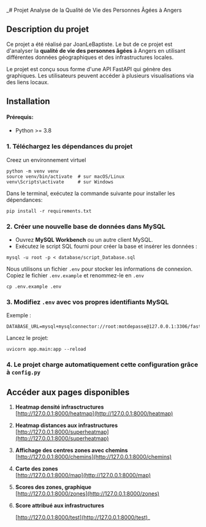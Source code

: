 _# Projet Analyse de la Qualité de Vie des Personnes Âgées à Angers

## Description du projet
Ce projet a été réalisé par JoanLeBaptiste. Le but de ce projet est d'analyser la **qualité de vie des personnes âgées** à Angers en utilisant différentes données géographiques et des infrastructures locales.

Le projet est conçu sous forme d'une API FastAPI qui génère des graphiques. Les utilisateurs peuvent accéder à plusieurs visualisations via des liens locaux.

## Installation

#### Prérequis:
- Python >= 3.8

### 1. Téléchargez les dépendances du projet

Creez un environnement virtuel
```
python -m venv venv
source venv/bin/activate  # sur macOS/Linux
venv\Scripts\activate     # sur Windows
```
Dans le terminal, exécutez la commande suivante pour installer les dépendances:

```
pip install -r requirements.txt
```
### 2. **Créer une nouvelle base de données dans MySQL**  
   - Ouvrez **MySQL Workbench** ou un autre client MySQL.
   - Exécutez le script SQL fourni pour créer la base et insérer les données :
```
mysql -u root -p < database/script_Database.sql
```
Nous utilisons un fichier `.env` pour stocker les informations de connexion.
Copiez le fichier `.env.example` et renommez-le en `.env`
```
cp .env.example .env
```
### 3. **Modifiez `.env` avec vos propres identifiants MySQL**  
   Exemple :
```
DATABASE_URL=mysql+mysqlconnector://root:motdepasse@127.0.0.1:3306/fastapi_project
```
Lancez le projet:
```
uvicorn app.main:app --reload
```
### 4. **Le projet charge automatiquement cette configuration grâce à `config.py`** 

## Accéder aux pages disponibles
1. **Heatmap densité infrasctructures**  
   [http://127.0.0.1:8000/heatmap](http://127.0.0.1:8000/heatmap)

2. **Heatmap distances aux infrastructures**  
   [http://127.0.0.1:8000/superheatmap](http://127.0.0.1:8000/superheatmap)

3. **Affichage des centres zones avec chemins**  
   [http://127.0.0.1:8000/chemins](http://127.0.0.1:8000/chemins)

4. **Carte des zones**  
   [http://127.0.0.1:8000/map](http://127.0.0.1:8000/map)

5. **Scores des zones, graphique**  
   [http://127.0.0.1:8000/zones](http://127.0.0.1:8000/zones)
6. **Score attribué aux infrastructures**

   [http://127.0.0.1:8000/test](http://127.0.0.1:8000/test)_